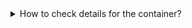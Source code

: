 <details>
<summary>How to check details for the container?</summary><b><br>

Use command $docker inspect container_name

</b>  
</details>
